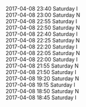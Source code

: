 2017-04-08 23:40 Saturday  I  
2017-04-08 23:00 Saturday  N  
2017-04-08 22:55 Saturday  I  
2017-04-08 22:50 Saturday  N  
2017-04-08 22:40 Saturday  I  
2017-04-08 22:25 Saturday  N  
2017-04-08 22:20 Saturday  I  
2017-04-08 22:05 Saturday  N  
2017-04-08 22:00 Saturday  I  
2017-04-08 21:55 Saturday  N  
2017-04-08 21:50 Saturday  I  
2017-04-08 19:20 Saturday  N  
2017-04-08 19:15 Saturday  I  
2017-04-08 18:50 Saturday  N  
2017-04-08 18:45 Saturday  I  
